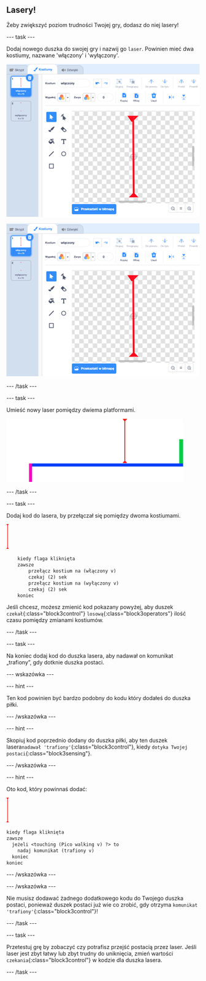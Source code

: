 ## Lasery!

Żeby zwiększyć poziom trudności Twojej gry, dodasz do niej lasery!

\--- task \---

Dodaj nowego duszka do swojej gry i nazwij go `laser`. Powinien mieć dwa kostiumy, nazwane 'włączony' i 'wyłączony'.

![zrzut ekranu](images/dodge-lasers-costume1.png)

![zrzut ekranu](images/dodge-lasers-costume1.png)

\--- /task \---

\--- task \---

Umieść nowy laser pomiędzy dwiema platformami.

![zrzut ekranu](images/dodge-lasers-position.png)

\--- /task \---

\--- task \---

Dodaj kod do lasera, by przełączał się pomiędzy dwoma kostiumami.

![duszek lasera](images/laser_sprite.png)

```blocks3
    kiedy flaga kliknięta
    zawsze
        przełącz kostium na (włączony v)
        czekaj (2) sek
        przełącz kostium na (wyłączony v)
        czekaj (2) sek
    koniec
```

Jeśli chcesz, możesz zmienić kod pokazany powyżej, aby duszek `czekał`{:class="block3control"} `losową`{:class="block3operators"} ilość czasu pomiędzy zmianami kostiumów.

\--- /task \---

\--- task \---

Na koniec dodaj kod do duszka lasera, aby nadawał on komunikat „trafiony”, gdy dotknie duszka postaci.

\--- wskazówka \---

\--- hint \---

Ten kod powinien być bardzo podobny do kodu który dodałeś do duszka piłki.

\--- /wskazówka \---

\--- hint \---

Skopiuj kod poprzednio dodany do duszka piłki, aby ten duszek lasera`nadawał 'trafiony'`{:class="block3control"}, kiedy `dotyka Twojej postaci`{:class="block3sensing"}.

\--- /wskazówka \---

\--- hint \---

Oto kod, który powinnaś dodać:

![duszek lasera](images/laser_sprite.png)

```blocks3
kiedy flaga kliknięta
zawsze 
  jeżeli <touching (Pico walking v) ?> to 
    nadaj komunikat (trafiony v)
  koniec
koniec
```

\--- /wskazówka \---

\--- /wskazówka \---

Nie musisz dodawać żadnego dodatkowego kodu do Twojego duszka postaci, ponieważ duszek postaci już wie co zrobić, gdy otrzyma `komunikat 'trafiony'`{:class="block3control"}!

\--- /task \---

\--- task \---

Przetestuj grę by zobaczyć czy potrafisz przejść postacią przez laser. Jeśli laser jest zbyt łatwy lub zbyt trudny do uniknięcia, zmień wartości `czekania`{:class="block3control"} w kodzie dla duszka lasera.

\--- /task \---